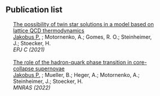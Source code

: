 ## Publication list
<style>
div {
  margin-top: 5px;
  margin-bottom: 10px;
  margin-right: 100px;
  margin-left: 20px;
}
</style>
<div>
<a href="https://ui.adsabs.harvard.edu/abs/2021EPJC...81...41J/abstract">The possibility of twin star solutions in a model based on lattice QCD thermodynamics</a>
<br> <u>Jakobus P.</u> ; Motornenko, A.; Gomes, R. O.; Steinheimer, J.; Stoecker, H.
<br> <i>EPJ C (2021)</i>
<br>
<br>
<a href="https://ui.adsabs.harvard.edu/abs/2022MNRAS.516.2554J/abstract">The role of the hadron-quark phase transition in core-collapse supernovae</a>
<br> <u>Jakobus P.</u> ; Mueller, B.; Heger, A.; Motornenko, A.; Steinheimer, J.; Stoecker, H. 
<br> <i>MNRAS (2022)</i>
</div>
